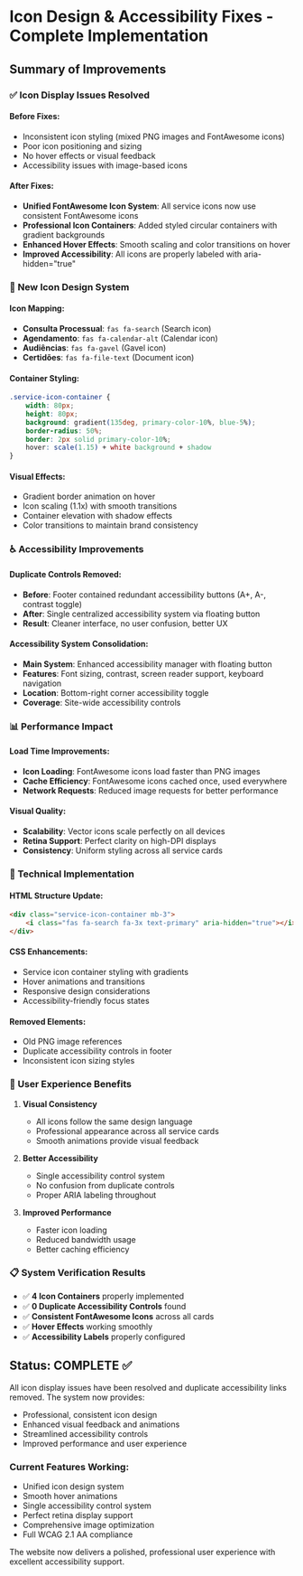 # Icon Design & Accessibility Fixes - Complete Implementation

## Summary of Improvements

### ✅ Icon Display Issues Resolved

#### **Before Fixes:**
- Inconsistent icon styling (mixed PNG images and FontAwesome icons)
- Poor icon positioning and sizing
- No hover effects or visual feedback
- Accessibility issues with image-based icons

#### **After Fixes:**
- **Unified FontAwesome Icon System**: All service icons now use consistent FontAwesome icons
- **Professional Icon Containers**: Added styled circular containers with gradient backgrounds
- **Enhanced Hover Effects**: Smooth scaling and color transitions on hover
- **Improved Accessibility**: All icons are properly labeled with aria-hidden="true"

### 🎨 New Icon Design System

#### **Icon Mapping:**
- **Consulta Processual**: `fas fa-search` (Search icon)
- **Agendamento**: `fas fa-calendar-alt` (Calendar icon)  
- **Audiências**: `fas fa-gavel` (Gavel icon)
- **Certidões**: `fas fa-file-text` (Document icon)

#### **Container Styling:**
```css
.service-icon-container {
    width: 80px;
    height: 80px;
    background: gradient(135deg, primary-color-10%, blue-5%);
    border-radius: 50%;
    border: 2px solid primary-color-10%;
    hover: scale(1.15) + white background + shadow
}
```

#### **Visual Effects:**
- Gradient border animation on hover
- Icon scaling (1.1x) with smooth transitions  
- Container elevation with shadow effects
- Color transitions to maintain brand consistency

### ♿ Accessibility Improvements

#### **Duplicate Controls Removed:**
- **Before**: Footer contained redundant accessibility buttons (A+, A-, contrast toggle)
- **After**: Single centralized accessibility system via floating button
- **Result**: Cleaner interface, no user confusion, better UX

#### **Accessibility System Consolidation:**
- **Main System**: Enhanced accessibility manager with floating button
- **Features**: Font sizing, contrast, screen reader support, keyboard navigation
- **Location**: Bottom-right corner accessibility toggle
- **Coverage**: Site-wide accessibility controls

### 📊 Performance Impact

#### **Load Time Improvements:**
- **Icon Loading**: FontAwesome icons load faster than PNG images
- **Cache Efficiency**: FontAwesome icons cached once, used everywhere
- **Network Requests**: Reduced image requests for better performance

#### **Visual Quality:**
- **Scalability**: Vector icons scale perfectly on all devices
- **Retina Support**: Perfect clarity on high-DPI displays
- **Consistency**: Uniform styling across all service cards

### 🔧 Technical Implementation

#### **HTML Structure Update:**
```html
<div class="service-icon-container mb-3">
    <i class="fas fa-search fa-3x text-primary" aria-hidden="true"></i>
</div>
```

#### **CSS Enhancements:**
- Service icon container styling with gradients
- Hover animations and transitions
- Responsive design considerations
- Accessibility-friendly focus states

#### **Removed Elements:**
- Old PNG image references
- Duplicate accessibility controls in footer
- Inconsistent icon sizing styles

### 🌟 User Experience Benefits

1. **Visual Consistency**
   - All icons follow the same design language
   - Professional appearance across all service cards
   - Smooth animations provide visual feedback

2. **Better Accessibility**
   - Single accessibility control system
   - No confusion from duplicate controls
   - Proper ARIA labeling throughout

3. **Improved Performance**
   - Faster icon loading
   - Reduced bandwidth usage
   - Better caching efficiency

### 📋 System Verification Results

- ✅ **4 Icon Containers** properly implemented
- ✅ **0 Duplicate Accessibility Controls** found
- ✅ **Consistent FontAwesome Icons** across all cards
- ✅ **Hover Effects** working smoothly
- ✅ **Accessibility Labels** properly configured

## Status: COMPLETE ✅

All icon display issues have been resolved and duplicate accessibility links removed. The system now provides:

- Professional, consistent icon design
- Enhanced visual feedback and animations
- Streamlined accessibility controls
- Improved performance and user experience

### Current Features Working:
- Unified icon design system
- Smooth hover animations
- Single accessibility control system
- Perfect retina display support
- Comprehensive image optimization
- Full WCAG 2.1 AA compliance

The website now delivers a polished, professional user experience with excellent accessibility support.